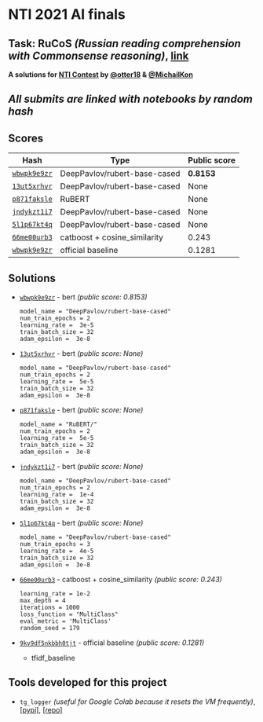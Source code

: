 # NTI 2021 AI finals
## Task: RuCoS *(Russian reading comprehension with Commonsense reasoning)*, [link](https://russiansuperglue.com/tasks/task_info/RuCoS)
**A solutions for [NTI Contest](https://onti2020.ai-academy.ru) by [@otter18](https://github.com/otter18) & [@MichailKon](https://github.com/MichailKon)**

## *All submits are linked with notebooks by random hash*
## Scores

Hash | Type| Public score
--- | --- | ---
[`wbwpk9e9zr`](https://github.com/otter18/nti-2021-ai-final/blob/main/13ut5xrhvr) | DeepPavlov/rubert-base-cased | **0.8153**
[`13ut5xrhvr`](https://github.com/otter18/nti-2021-ai-final/blob/main/wbwpk9e9zr) | DeepPavlov/rubert-base-cased | None
[`p871faksle`](https://github.com/otter18/nti-2021-ai-final/blob/main/p871faksle) | RuBERT | None
[`jndykzt1i7`](https://github.com/otter18/nti-2021-ai-final/blob/main/jndykzt1i7) | DeepPavlov/rubert-base-cased | None
[`5l1p67kt4q`](https://github.com/otter18/nti-2021-ai-final/blob/main/5l1p67kt4q) | DeepPavlov/rubert-base-cased | None
[`66me00urb3`](https://github.com/otter18/nti-2021-ai-final/blob/main/66me00urb3) | catboost + cosine_similarity | 0.243
[`wbwpk9e9zr`](https://github.com/otter18/nti-2021-ai-final/blob/main/13ut5xrhvr) | official baseline | 0.1281




## Solutions
- [`wbwpk9e9zr`](https://github.com/otter18/nti-2021-ai-final/blob/main/13ut5xrhvr) - bert *(public score: 0.8153)*
    ```python3
    model_name = "DeepPavlov/rubert-base-cased"
    num_train_epochs = 2 
    learning_rate =  3e-5 
    train_batch_size = 32 
    adam_epsilon =  3e-8
    ```

- [`13ut5xrhvr`](https://github.com/otter18/nti-2021-ai-final/blob/main/wbwpk9e9zr) - bert *(public score: None)*
    ```python3
    model_name = "DeepPavlov/rubert-base-cased"
    num_train_epochs = 2 
    learning_rate =  5e-5 
    train_batch_size = 32 
    adam_epsilon =  3e-8
   ```

- [`p871faksle`](https://github.com/otter18/nti-2021-ai-final/blob/main/p871faksle) - bert *(public score: None)*
    ```python3
    model_name = "RuBERT/"
    num_train_epochs = 2 
    learning_rate =  5e-5 
    train_batch_size = 32 
    adam_epsilon =  3e-8
   ```

- [`jndykzt1i7`](https://github.com/otter18/nti-2021-ai-final/blob/main/jndykzt1i7) - bert *(public score: None)*
    ```python3
    model_name = "DeepPavlov/rubert-base-cased"
    num_train_epochs = 2 
    learning_rate =  1e-4
    train_batch_size = 32 
    adam_epsilon =  3e-8

- [`5l1p67kt4q`](https://github.com/otter18/nti-2021-ai-final/blob/main/5l1p67kt4q) - bert *(public score: None)*
    ```python3
    model_name = "DeepPavlov/rubert-base-cased"
    num_train_epochs = 3 
    learning_rate =  4e-5
    train_batch_size = 32
    adam_epsilon =  3e-8

- [`66me00urb3`](https://github.com/otter18/nti-2021-ai-final/blob/main/66me00urb3) - catboost + cosine_similarity *(public score: 0.243)*
    ```python3
    learning_rate = 1e-2
    max_depth = 4
    iterations = 1000
    loss_function = "MultiClass"
    eval_metric = 'MultiClass'
    random_seed = 179
    ```

- [`9kv9df5nkbbh0tjt`](https://github.com/otter18/nti-2021-ai-final/blob/main/9kv9df5nkbbh0tjt) - official baseline *(public score: 0.1281)*
    * tfidf_baseline


## Tools developed for this project
- `tg_logger` *(useful for Google Colab because it resets the VM frequently)*, [[pypi]](https://pypi.org/project/tg-logger/), [[repo]](https://github.com/otter18/tg_logger)
